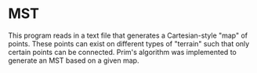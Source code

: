# MST

This program reads in a text file that generates a Cartesian-style "map" of points.
These points can exist on different types of "terrain" such that
only certain points can be connected. Prim's algorithm was implemented
to generate an MST based on a given map.
